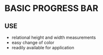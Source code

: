 # BASIC PROGRESS BAR

## USE

- relational height and width measurements
- easy change of color
- readily available for application
